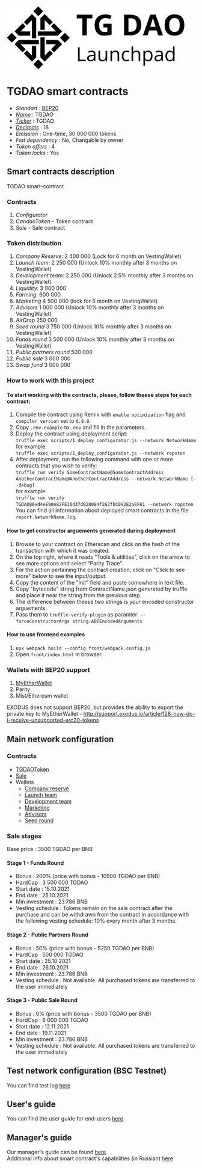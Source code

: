 ![TGDAO](tgdao-black.svg "TGDAO Token")

# TGDAO smart contracts

* _Standart_        : [BEP20](https://github.com/binance-chain/BEPs/blob/master/BEP20.md)
* _[Name](https://github.com/binance-chain/BEPs/blob/master/BEP20.md#5111-name)_            : TGDAO
* _[Ticker](https://github.com/binance-chain/BEPs/blob/master/BEP20.md#5112-symbol)_          : TGDAO
* _[Decimals](https://github.com/binance-chain/BEPs/blob/master/BEP20.md#5113-decimals)_        : 18
* _Emission_        : One-time, 30 000 000 tokens
* _Fiat dependency_ : No, Changable by owner
* _Token offers_    : 4
* _Token locks_     : Yes

## Smart contracts description

TGDAO smart-contract

### Contracts
1. _Configurator_
2. _CandaoToken_ - Token contract
3. _Sale_ - Sale contract

### Token distribution
1. _Company Reserve_: 2 400 000 (Lock for 6 month on VestingWallet)
2. _Launch team_: 2 250 000 (Unlock 10% monthly after 3 months on VestingWallet)
3. _Development team_: 2 250 000 (Unlock 2.5% monthly after 3 months on VestingWallet)
4. _Liquidity_: 3 000 000
5. _Farming_: 600 000
6. _Marketing_ 4 500 000 (lock for 6 month on VestingWallet)
7. _Advisors_ 1 000 000 (Unlock 10% monthly after 3 months on VestingWallet)
8. _AirDrop_ 250 000
9. _Seed round_ 3 750 000 (Unlock 10% monthly after 3 months on VestingWallet)
10. _Funds round_ 3 500 000 (Unlock 10% monthly after 3 months on VestingWallet)
11. _Public partners round_ 500 000
12. _Public sale_ 3 000 000
13. _Swap fund_ 3 000 000

### How to work with this project
#### To start working with the contracts, please, follow theese steps for each contract:
1. Compile the contract using Remix with `enable optimization` flag and `compiler version` set to `0.8.0`.
2. Copy `.env.example` to `.env` and fill in the parameters.
2. Deploy the contract using deployment script:  
   ```truffle exec scripts/1_deploy_configurator.js --network NetworkName```  
   for example:  
   ```truffle exec scripts/1_deploy_configurator.js --network ropsten```
3. After deployment, run the following command with one or more contracts that you wish to verify:  
    ```truffle run verify SomeContractName@SomeContractAddress AnotherContractName@AnotherContractAddress --network NetworkName [--debug]```  
    for example:  
    ```truffle run verify  TGDAO@0xd4eE90e82FE10d37d028084f262fbC092E2aEF81 --network ropsten```  
    You can find all information about deployed smart contracts in the file `report.NetworkName.log`.
#### How to get constructor arguements generated during deployment
1. Browse to your contract on Etherscan and click on the hash of the transaction with which it was created.
2. On the top right, where it reads "Tools & utilities", click on the arrow to see more options and select "Parity Trace".
3. For the action pertaining the contract creation, click on "Click to see more" below to see the input/output.
4. Copy the content of the "Init" field and paste somewhere in text file.
5. Copy "bytecode" string from ContractName.json generated by truffle and place it near the string from the previous step.
6. The difference between theese two strings is your encoded constructor arguements.
7. Pass them to `truffle-verify-plugin` as paramter: `--forceConstructorArgs string:ABIEncodedArguments`

#### How to use frontend examples
1. `npx webpack build --config front/webpack.config.js`
2. Open `front/index.html` in browser.

### Wallets with BEP20 support
1. [MyEtherWallet](https://www.myetherwallet.com)
2. Parity
3. Mist/Ethereum wallet

EXODUS does not support BEP20, but provides the ability to export the private key to MyEtherWallet - http://support.exodus.io/article/128-how-do-i-receive-unsupported-erc20-tokens

## Main network configuration

### Contracts
* [TGDAOToken](https://bscscan.com/token/0x29b85171Be5F4883Cbe2E287eE0b4FC8B718cbC5)
* [Sale](https://bscscan.com/address/0x62d228B8EE9F88f79Fd9f6B4A31AA47B12814f30#readContract)
* Wallets
  * [Company reserve](https://bscscan.com/address/0x105BA88d735ff5aeFA6f8d3dBC9Fe844497f38cF#readContract)
  * [Launch team](https://bscscan.com/address/0x1bFE47e6359b598978f6Ae892Fa499D6D3cC1445#readContract)
  * [Development team]( https://bscscan.com/address/0x287F3620d166F100728e51C2A329CCCaF47a3E4a#readContract)
  * [Marketing](https://bscscan.com/address/0xa00264b29a25618175ae27e1c0ff561b75c804fd#readContract)
  * [Advisors](https://bscscan.com/address/0x5a9eDa4FAc0CeF4D92E7561c61dB12F72A12D243#readContract)
  * [Seed round](https://bscscan.com/address/0x813F3C5f1d63782Ff2E6d464228646729c2D4119#readContract)

### Sale stages
Base price                          : 3500 TGDAO per BNB

#### Stage 1 - Funds Round 
* Bonus                             : 200% (price with bonus - 10500 TGDAO per BNB)
* HardCap                           : 3 500 000 TGDAO
* Start date                        : 15.10.2021
* End date                          : 25.10.2021
* Min investment                    : 23.786 BNB
* Vesting schedule                  : Tokens remain on the sale contract after the purchase and can be withdrawn from the contract in accordance with the following vesting schedule: 10% every month after 3 months.

#### Stage 2 - Public Partners Round
* Bonus                             : 50% (price with bonus - 5250 TGDAO per BNB)
* HardCap                           : 500 000 TGDAO
* Start date                        : 25.10.2021
* End date                          : 26.10.2021
* Min investment                    : 23.786 BNB
* Vesting schedule                  : Not available. All purchased tokens are transferred to the user immediately

#### Stage 3 - Public Sale Round
* Bonus                             : 0% (price with bonus - 3500 TGDAO per BNB)
* HardCap                           : 6 000 000 TGDAO
* Start date                        : 12.11.2021
* End date                          : 19.11.2021
* Min investment                    : 23.786 BNB
* Vesting schedule                  : Not available. All purchased tokens are transferred to the user immediately

## Test network configuration (BSC Testnet)
You can find test log [here](docs/bsctestnet.log.md)

## User's guide
You can find the user guide for end-users [here](docs/user.md)

## Manager's guide
Our manager's guide can be found [here](docs/manager.md)  
Additional info about smart contract's capabilities (in Russian) [here](docs/additional.md)
